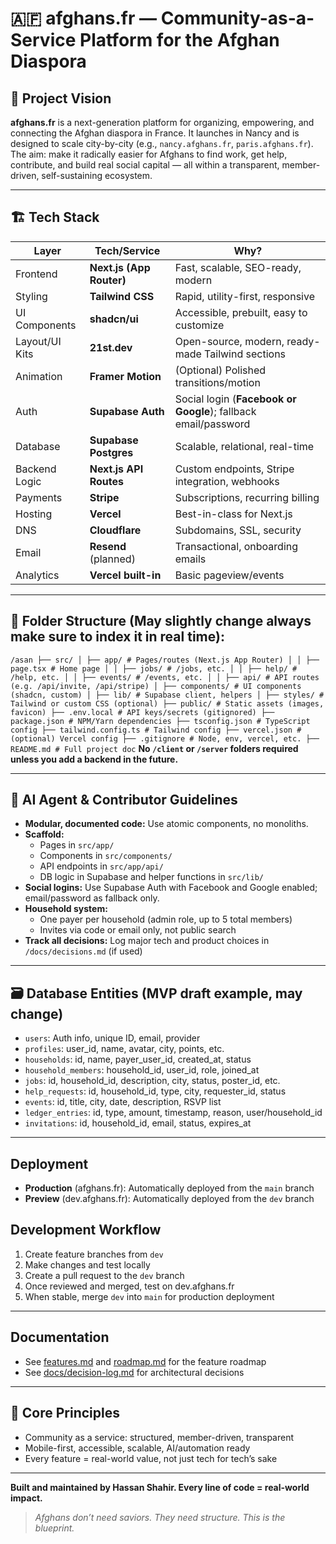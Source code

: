 # 🇦🇫 afghans.fr — Community-as-a-Service Platform for the Afghan Diaspora

## 🧠 Project Vision

**afghans.fr** is a next-generation platform for organizing, empowering, and connecting the Afghan diaspora in France. It launches in Nancy and is designed to scale city-by-city (e.g., `nancy.afghans.fr`, `paris.afghans.fr`). The aim: make it radically easier for Afghans to find work, get help, contribute, and build real social capital — all within a transparent, member-driven, self-sustaining ecosystem.

---

## 🏗️ Tech Stack

| Layer          | Tech/Service             | Why?                                                           |
| -------------- | ------------------------ | -------------------------------------------------------------- |
| Frontend       | **Next.js (App Router)** | Fast, scalable, SEO-ready, modern                              |
| Styling        | **Tailwind CSS**         | Rapid, utility-first, responsive                               |
| UI Components  | **shadcn/ui**            | Accessible, prebuilt, easy to customize                        |
| Layout/UI Kits | **21st.dev**             | Open-source, modern, ready-made Tailwind sections              |
| Animation      | **Framer Motion**        | (Optional) Polished transitions/motion                         |
| Auth           | **Supabase Auth**        | Social login (**Facebook or Google**); fallback email/password |
| Database       | **Supabase Postgres**    | Scalable, relational, real-time                                |
| Backend Logic  | **Next.js API Routes**   | Custom endpoints, Stripe integration, webhooks                 |
| Payments       | **Stripe**               | Subscriptions, recurring billing                               |
| Hosting        | **Vercel**               | Best-in-class for Next.js                                      |
| DNS            | **Cloudflare**           | Subdomains, SSL, security                                      |
| Email          | **Resend** (planned)     | Transactional, onboarding emails                               |
| Analytics      | **Vercel built-in**      | Basic pageview/events                                          |

---

## 📂 Folder Structure (May slightly change always make sure to index it in real time):

`/asan
├── src/
│ ├── app/ # Pages/routes (Next.js App Router)
│ │ ├── page.tsx # Home page
│ │ ├── jobs/ # /jobs, etc.
│ │ ├── help/ # /help, etc.
│ │ ├── events/ # /events, etc.
│ │ ├── api/ # API routes (e.g. /api/invite, /api/stripe)
│ ├── components/ # UI components (shadcn, custom)
│ ├── lib/ # Supabase client, helpers
│ ├── styles/ # Tailwind or custom CSS (optional)
├── public/ # Static assets (images, favicon)
├── .env.local # API keys/secrets (gitignored)
├── package.json # NPM/Yarn dependencies
├── tsconfig.json # TypeScript config
├── tailwind.config.ts # Tailwind config
├── vercel.json # (optional) Vercel config
├── .gitignore # Node, env, vercel, etc.
├── README.md # Full project doc`
**No `/client` or `/server` folders required unless you add a backend in the future.**

---

## 🧠 AI Agent & Contributor Guidelines

- **Modular, documented code:** Use atomic components, no monoliths.
- **Scaffold:**
  - Pages in `src/app/`
  - Components in `src/components/`
  - API endpoints in `src/app/api/`
  - DB logic in Supabase and helper functions in `src/lib/`
- **Social logins:** Use Supabase Auth with Facebook and Google enabled; email/password as fallback only.
- **Household system:**
  - One payer per household (admin role, up to 5 total members)
  - Invites via code or email only, not public search
- **Track all decisions:** Log major tech and product choices in `/docs/decisions.md` (if used)

---

## 🗃️ Database Entities (MVP draft example, may change)

- `users`: Auth info, unique ID, email, provider
- `profiles`: user_id, name, avatar, city, points, etc.
- `households`: id, name, payer_user_id, created_at, status
- `household_members`: household_id, user_id, role, joined_at
- `jobs`: id, household_id, description, city, status, poster_id, etc.
- `help_requests`: id, household_id, type, city, requester_id, status
- `events`: id, title, city, date, description, RSVP list
- `ledger_entries`: id, type, amount, timestamp, reason, user/household_id
- `invitations`: id, household_id, email, status, expires_at

---

## Deployment

- **Production** (afghans.fr): Automatically deployed from the `main` branch
- **Preview** (dev.afghans.fr): Automatically deployed from the `dev` branch

## Development Workflow

1. Create feature branches from `dev`
2. Make changes and test locally
3. Create a pull request to the `dev` branch
4. Once reviewed and merged, test on dev.afghans.fr
5. When stable, merge `dev` into `main` for production deployment

---

## Documentation

- See [features.md](./docs/features.md) and [roadmap.md](./docs/roadmap.md) for the feature roadmap
- See [docs/decision-log.md](./docs/decision-log.md) for architectural decisions

---

## 🏁 Core Principles

- Community as a service: structured, member-driven, transparent
- Mobile-first, accessible, scalable, AI/automation ready
- Every feature = real-world value, not just tech for tech’s sake

---

**Built and maintained by Hassan Shahir.
Every line of code = real-world impact.**

> _Afghans don’t need saviors. They need structure. This is the blueprint._
